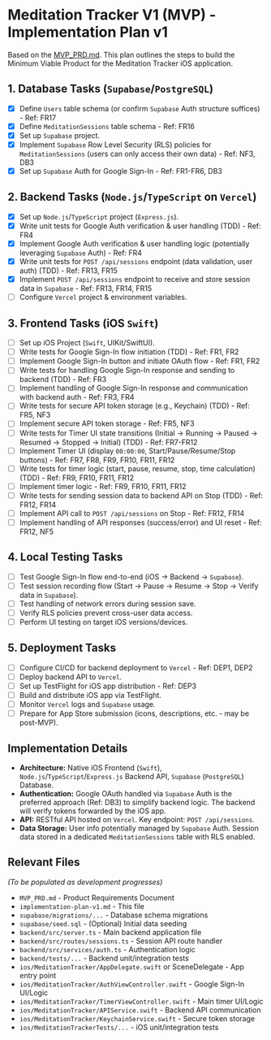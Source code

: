 # Meditation Tracker V1 (MVP) - Implementation Plan v1

Based on the [MVP_PRD.md](./MVP_PRD.md). This plan outlines the steps to build the Minimum Viable Product for the Meditation Tracker iOS application.

## 1. Database Tasks (`Supabase`/`PostgreSQL`)
*   [x] Define `Users` table schema (or confirm `Supabase` Auth structure suffices) - Ref: FR17
*   [x] Define `MeditationSessions` table schema - Ref: FR16
*   [x] Set up `Supabase` project.
*   [x] Implement `Supabase` Row Level Security (RLS) policies for `MeditationSessions` (users can only access their own data) - Ref: NF3, DB3
*   [x] Set up `Supabase` Auth for Google Sign-In - Ref: FR1-FR6, DB3

## 2. Backend Tasks (`Node.js`/`TypeScript` on `Vercel`)
*   [x] Set up `Node.js`/`TypeScript` project (`Express.js`).
*   [x] Write unit tests for Google Auth verification & user handling (TDD) - Ref: FR4
*   [x] Implement Google Auth verification & user handling logic (potentially leveraging `Supabase` Auth) - Ref: FR4
*   [x] Write unit tests for `POST /api/sessions` endpoint (data validation, user auth) (TDD) - Ref: FR13, FR15
*   [x] Implement `POST /api/sessions` endpoint to receive and store session data in `Supabase` - Ref: FR13, FR14, FR15
*   [ ] Configure `Vercel` project & environment variables.

## 3. Frontend Tasks (iOS `Swift`)
*   [ ] Set up iOS Project (`Swift`, UIKit/SwiftUI).
*   [ ] Write tests for Google Sign-In flow initiation (TDD) - Ref: FR1, FR2
*   [ ] Implement Google Sign-In button and initiate OAuth flow - Ref: FR1, FR2
*   [ ] Write tests for handling Google Sign-In response and sending to backend (TDD) - Ref: FR3
*   [ ] Implement handling of Google Sign-In response and communication with backend auth - Ref: FR3, FR4
*   [ ] Write tests for secure API token storage (e.g., Keychain) (TDD) - Ref: FR5, NF3
*   [ ] Implement secure API token storage - Ref: FR5, NF3
*   [ ] Write tests for Timer UI state transitions (Initial -> Running -> Paused -> Resumed -> Stopped -> Initial) (TDD) - Ref: FR7-FR12
*   [ ] Implement Timer UI (display `00:00:00`, Start/Pause/Resume/Stop buttons) - Ref: FR7, FR8, FR9, FR10, FR11, FR12
*   [ ] Write tests for timer logic (start, pause, resume, stop, time calculation) (TDD) - Ref: FR9, FR10, FR11, FR12
*   [ ] Implement timer logic - Ref: FR9, FR10, FR11, FR12
*   [ ] Write tests for sending session data to backend API on Stop (TDD) - Ref: FR12, FR14
*   [ ] Implement API call to `POST /api/sessions` on Stop - Ref: FR12, FR14
*   [ ] Implement handling of API responses (success/error) and UI reset - Ref: FR12, NF5

## 4. Local Testing Tasks
*   [ ] Test Google Sign-In flow end-to-end (iOS -> Backend -> `Supabase`).
*   [ ] Test session recording flow (Start -> Pause -> Resume -> Stop -> Verify data in `Supabase`).
*   [ ] Test handling of network errors during session save.
*   [ ] Verify RLS policies prevent cross-user data access.
*   [ ] Perform UI testing on target iOS versions/devices.

## 5. Deployment Tasks
*   [ ] Configure CI/CD for backend deployment to `Vercel` - Ref: DEP1, DEP2
*   [ ] Deploy backend API to `Vercel`.
*   [ ] Set up TestFlight for iOS app distribution - Ref: DEP3
*   [ ] Build and distribute iOS app via TestFlight.
*   [ ] Monitor `Vercel` logs and `Supabase` usage.
*   [ ] Prepare for App Store submission (icons, descriptions, etc. - may be post-MVP).

## Implementation Details

*   **Architecture:** Native iOS Frontend (`Swift`), `Node.js`/`TypeScript`/`Express.js` Backend API, `Supabase` (`PostgreSQL`) Database.
*   **Authentication:** Google OAuth handled via `Supabase` Auth is the preferred approach (Ref: DB3) to simplify backend logic. The backend will verify tokens forwarded by the iOS app.
*   **API:** RESTful API hosted on `Vercel`. Key endpoint: `POST /api/sessions`.
*   **Data Storage:** User info potentially managed by `Supabase` Auth. Session data stored in a dedicated `MeditationSessions` table with RLS enabled.

## Relevant Files

*(To be populated as development progresses)*
*   `MVP_PRD.md` - Product Requirements Document
*   `implementation-plan-v1.md` - This file
*   `supabase/migrations/...` - Database schema migrations
*   `supabase/seed.sql` - (Optional) Initial data seeding
*   `backend/src/server.ts` - Main backend application file
*   `backend/src/routes/sessions.ts` - Session API route handler
*   `backend/src/services/auth.ts` - Authentication logic
*   `backend/tests/...` - Backend unit/integration tests
*   `ios/MeditationTracker/AppDelegate.swift` or SceneDelegate - App entry point
*   `ios/MeditationTracker/AuthViewController.swift` - Google Sign-In UI/Logic
*   `ios/MeditationTracker/TimerViewController.swift` - Main timer UI/Logic
*   `ios/MeditationTracker/APIService.swift` - Backend API communication
*   `ios/MeditationTracker/KeychainService.swift` - Secure token storage
*   `ios/MeditationTrackerTests/...` - iOS unit/integration tests 